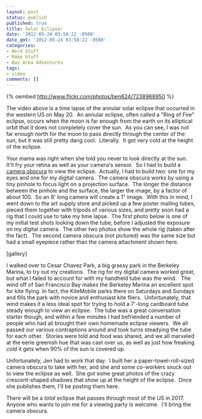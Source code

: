 ```yaml
---
layout: post
status: publish
published: true
title: Solar Eclipse!
date: '2012-05-24 03:58:22 -0500'
date_gmt: '2012-05-24 03:58:22 -0500'
categories:
- Nerd Stuff
- Make Stuff
- Bay Area Adventures
tags:
- video
comments: []
---
```


{% oembed http://www.flickr.com/photos/ben624/7238968950 %}


The video above is a time lapse of the annular solar eclipse that occurred in the western US on May 20.&nbsp; An annular eclipse, often called a "Ring of Fire" eclipse, occurs when the moon is far enough from the earth on its elliptical orbit that it does not completely cover the sun.&nbsp; As you can see, I was not far enough north for the moon to pass directly through the center of the sun, but it was still pretty dang cool.&nbsp; Literally.&nbsp; It got very cold at the height of the eclipse.


Your mama was right when she told you never to look directly at the sun.&nbsp; It'll fry your retina as well as your camera's sensor.&nbsp; So I had to build a <a title="Wikipedia: Camera Obscura" href="http://en.wikipedia.org/wiki/Camera_Obscura" target="_blank">camera obscura</a> to view the eclipse.&nbsp; Actually, I had to build two: one for my eyes and one for my digital camera.&nbsp; The camera obscura works by using a tiny pinhole to focus light on a projection surface.&nbsp; The longer the distance between the pinhole and the surface, the larger the image, by a factor of about 100.&nbsp; So an 8' long camera will create a 1" image.&nbsp; With this in mind, I went down to the art supply store and picked up a few poster mailing tubes, pieced them together with tripods of various sizes, and pretty soon had a rig that I could use to take my time lapse.&nbsp; The first photo below is one of my initial test shots looking down the tube, before I adjusted the exposure on my digital camera.&nbsp; The other two photos show the whole rig (taken after the fact).&nbsp; The second camera obscura (not pictured) was the same size but had a small eyepiece rather than the camera attachment shown here.


[gallery]


I walked over to Cesar Chavez Park, a big grassy park in the Berkeley Marina, to try out my creations.&nbsp; The rig for my digital camera worked great, but what I failed to account for with my handheld tube was the wind. &nbsp; The wind off of San Francisco Bay makes the Berkeley Marina an excellent spot for kite flying. In fact, the KiteMobile parks there on Saturdays and Sundays and fills the park with novice and enthusiast kite fliers.&nbsp; Unfortunately, that wind makes it a less ideal spot for trying to hold a 7'-long cardboard tube steady enough to view an eclipse.&nbsp; The tube was a great conversation starter though, and within a few minutes I had befriended a number of people who had all brought their own homemade eclipse viewers.&nbsp; We all passed our various contraptions around and took turns steadying the tube for each other.&nbsp; Stories were told and food was shared, and we all marveled at the eerie greenish hue that was cast over us, as well as just how freaking <em>cold</em> it gets when 90% of the sun is covered up.


Unfortunately, Jen had to work that day.&nbsp; I built her a paper-towel-roll-sized camera obscura to take with her, and she and some co-workers snuck out to view the eclipse as well.&nbsp; She got some great photos of the crazy crescent-shaped shadows that show up at the height of the eclipse.&nbsp; Once she publishes them, I'll be posting them here.


There will be a <em>total</em> eclipse that passes through most of the US in 2017.&nbsp; Anyone who wants to join me for a viewing party is welcome.&nbsp; I'll bring the camera obscura.

